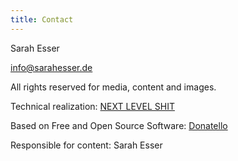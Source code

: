 ```yaml
---
title: Contact
---
```


Sarah Esser

info@sarahesser.de


All rights reserved for media, content and images.

Technical realization: [NEXT LEVEL SHIT](///dailysh.it)

Based on Free and Open Source Software: [Donatello](///github.com/nextlevelshit/nls-ng6-donatello)

Responsible for content: Sarah Esser
